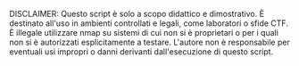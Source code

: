 DISCLAIMER: Questo script è solo a scopo didattico e dimostrativo. È destinato all'uso in ambienti controllati e legali, come laboratori o sfide CTF. È illegale utilizzare nmap su sistemi di cui non si è proprietari o per i quali non si è autorizzati esplicitamente a testare. L'autore non è responsabile per eventuali usi impropri o danni derivanti dall'esecuzione di questo script.
